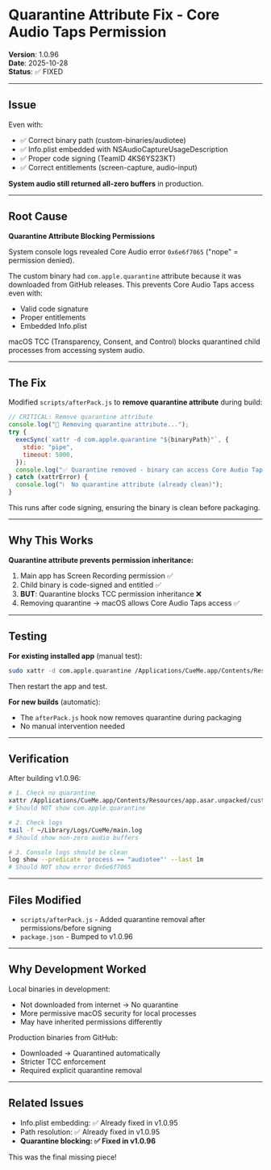 # Quarantine Attribute Fix - Core Audio Taps Permission

**Version**: 1.0.96  
**Date**: 2025-10-28  
**Status**: ✅ FIXED

---

## Issue

Even with:

- ✅ Correct binary path (custom-binaries/audiotee)
- ✅ Info.plist embedded with NSAudioCaptureUsageDescription
- ✅ Proper code signing (TeamID 4KS6YS23KT)
- ✅ Correct entitlements (screen-capture, audio-input)

**System audio still returned all-zero buffers** in production.

---

## Root Cause

**Quarantine Attribute Blocking Permissions**

System console logs revealed Core Audio error `0x6e6f7065` ("nope" = permission denied).

The custom binary had `com.apple.quarantine` attribute because it was downloaded from GitHub releases. This prevents Core Audio Taps access even with:

- Valid code signature
- Proper entitlements
- Embedded Info.plist

macOS TCC (Transparency, Consent, and Control) blocks quarantined child processes from accessing system audio.

---

## The Fix

Modified `scripts/afterPack.js` to **remove quarantine attribute** during build:

```javascript
// CRITICAL: Remove quarantine attribute
console.log("🧹 Removing quarantine attribute...");
try {
  execSync(`xattr -d com.apple.quarantine "${binaryPath}"`, {
    stdio: "pipe",
    timeout: 5000,
  });
  console.log("✅ Quarantine removed - binary can access Core Audio Taps");
} catch (xattrError) {
  console.log("ℹ️  No quarantine attribute (already clean)");
}
```

This runs after code signing, ensuring the binary is clean before packaging.

---

## Why This Works

**Quarantine attribute prevents permission inheritance:**

1. Main app has Screen Recording permission ✅
2. Child binary is code-signed and entitled ✅
3. **BUT**: Quarantine blocks TCC permission inheritance ❌
4. Removing quarantine → macOS allows Core Audio Taps access ✅

---

## Testing

**For existing installed app** (manual test):

```bash
sudo xattr -d com.apple.quarantine /Applications/CueMe.app/Contents/Resources/app.asar.unpacked/custom-binaries/audiotee
```

Then restart the app and test.

**For new builds** (automatic):

- The `afterPack.js` hook now removes quarantine during packaging
- No manual intervention needed

---

## Verification

After building v1.0.96:

```bash
# 1. Check no quarantine
xattr /Applications/CueMe.app/Contents/Resources/app.asar.unpacked/custom-binaries/audiotee
# Should NOT show com.apple.quarantine

# 2. Check logs
tail -f ~/Library/Logs/CueMe/main.log
# Should show non-zero audio buffers

# 3. Console logs should be clean
log show --predicate 'process == "audiotee"' --last 1m
# Should NOT show error 0x6e6f7065
```

---

## Files Modified

- `scripts/afterPack.js` - Added quarantine removal after permissions/before signing
- `package.json` - Bumped to v1.0.96

---

## Why Development Worked

Local binaries in development:

- Not downloaded from internet → No quarantine
- More permissive macOS security for local processes
- May have inherited permissions differently

Production binaries from GitHub:

- Downloaded → Quarantined automatically
- Stricter TCC enforcement
- Required explicit quarantine removal

---

## Related Issues

- Info.plist embedding: ✅ Already fixed in v1.0.95
- Path resolution: ✅ Already fixed in v1.0.95
- **Quarantine blocking: ✅ Fixed in v1.0.96**

This was the final missing piece!
